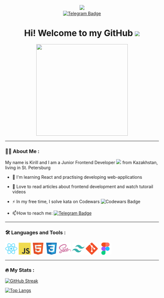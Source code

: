 <div id="header" align="center">
  <img src="https://media.giphy.com/media/hS42TuYYnANLFR9IRQ/giphy.gif" width="100"/>
  <div id="badges">
    <a href="https://t.me/mercyyy813" target="_blank"> 
      <img src="https://img.shields.io/badge/Telegram-blue?logo=telegram&logoColor=white&style=for-the-badge" alt="Telegram Badge"> 
    </a>
  </div>
  <h1>
    Hi! Welcome to my GitHub
    <img src="https://media.giphy.com/media/hvRJCLFzcasrR4ia7z/giphy.gif" width="30px"/>
  </h1>
</div>

<div align="center">
  <img src="https://media.giphy.com/media/9oa3sE4IdWbqO61WGT/giphy.gif" width="300" height="300"/>
</div>

---

### :man_technologist: About Me :
My name is Kirill and I am a Junior Frontend Developer <img src="https://media.giphy.com/media/9RL6QuG8k4Gco8pyFH/giphy.gif" width="25"> from Kazakhstan, living in St. Petersburg
- :telescope: I'm learning React and practising developing web-applications

- :seedling: Love to read articles about frontend development and watch tutorail videos

- :zap: In my free time, I solve kata on Codewars <a src="https://www.codewars.com/users/kdvornichenko"><img src="https://www.codewars.com/users/kdvornichenko/badges/small" alt="Codewars Badge"/></a> 

- :mailbox:How to reach me: <a href="https://t.me/mercyyy813" target="_blank"><img src="https://cdn-icons-png.flaticon.com/512/2111/2111646.png" width="30" alt="Telegram Badge"></a>

---

### :hammer_and_wrench: Languages and Tools :
<div>
  <img src="https://github.com/devicons/devicon/blob/master/icons/react/react-original.svg" title="React" alt="React" width="40" height="40"/>
  <img src="https://github.com/devicons/devicon/blob/master/icons/javascript/javascript-original.svg" title="JS" alt="JS" width="40" height="40"/>
  <img src="https://github.com/devicons/devicon/blob/master/icons/html5/html5-original.svg" title="HTML5" alt="HTML5" width="40" height="40"/>
  <img src="https://github.com/devicons/devicon/blob/master/icons/css3/css3-original.svg" title="CSS3" alt="CSS3" width="40" height="40"/>
  <img src="https://github.com/devicons/devicon/blob/master/icons/sass/sass-original.svg" title="CSS3" alt="CSS3" width="40" height="40"/>
  <img src="https://github.com/devicons/devicon/blob/master/icons/tailwindcss/tailwindcss-plain.svg" title="Tailwind" alt="Tailwind" width="40" height="40"/>
  <img src="https://github.com/devicons/devicon/blob/master/icons/git/git-original.svg" title="Git" alt="Git" width="40" height="40"/>
  <img src="https://github.com/devicons/devicon/blob/master/icons/figma/figma-original.svg" title="Git" alt="Git" width="40" height="40"/>
</div>

---

### :fire: My Stats :
[![GitHub Streak](http://github-readme-streak-stats.herokuapp.com?user=kdvornichenko&theme=dark&background=000000)](https://git.io/streak-stats)

[![Top Langs](https://github-readme-stats.vercel.app/api/top-langs/?username=kdvornichenko&layout=compact&theme=vision-friendly-dark&hide=php)](https://github.com/anuraghazra/github-readme-stats)
